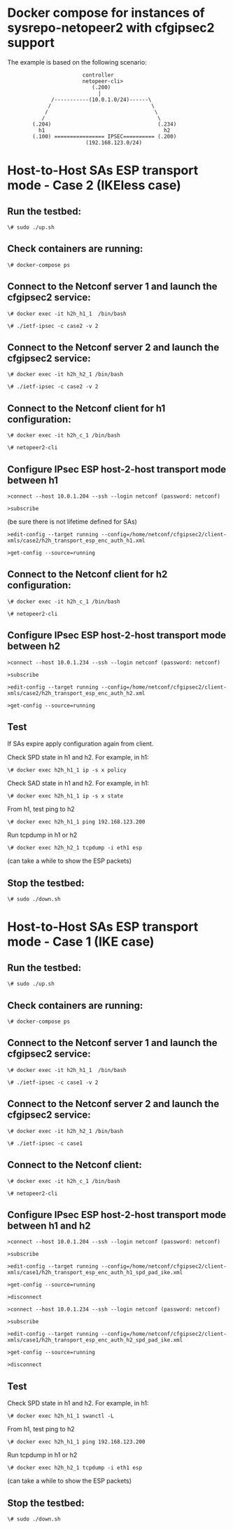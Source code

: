 # Docker compose for instances of sysrepo-netopeer2 with cfgipsec2 support



The example is based on the following scenario:


					 		controller 
							netopeer-cli>   
							   (.200)  
								 |               
                  /-----------(10.0.1.0/24)------\
                 /                                \
                /                                  \
			   /                                    \
            (.204)									(.234)
	          h1 				                      h2
            (.100) ================ IPSEC========== (.200)
          				     (192.168.123.0/24) 


# Host-to-Host SAs ESP transport mode - Case 2 (IKEless case)

## Run the testbed:

`\# sudo ./up.sh`

## Check containers are running:

`\# docker-compose ps`


## Connect to the Netconf server 1 and launch the cfgipsec2 service:

`\# docker exec -it h2h_h1_1  /bin/bash`

`\# ./ietf-ipsec -c case2 -v 2`


## Connect to the Netconf server 2 and launch the cfgipsec2 service:

`\# docker exec -it h2h_h2_1 /bin/bash`

`\# ./ietf-ipsec -c case2 -v 2`


## Connect to the Netconf client for h1 configuration:

`\# docker exec -it h2h_c_1 /bin/bash`

`\# netopeer2-cli`


## Configure IPsec ESP host-2-host transport mode between h1

`>connect --host 10.0.1.204 --ssh --login netconf (password: netconf)`

`>subscribe`

(be sure there is not lifetime defined for SAs)

`>edit-config --target running --config=/home/netconf/cfgipsec2/client-xmls/case2/h2h_transport_esp_enc_auth_h1.xml`

`>get-config --source=running`


## Connect to the Netconf client for h2 configuration:

`\# docker exec -it h2h_c_1 /bin/bash`

`\# netopeer2-cli`


## Configure IPsec ESP host-2-host transport mode between h2


`>connect --host 10.0.1.234 --ssh --login netconf (password: netconf)`

`>subscribe`

`>edit-config --target running --config=/home/netconf/cfgipsec2/client-xmls/case2/h2h_transport_esp_enc_auth_h2.xml`

`>get-config --source=running`



## Test

If SAs expire apply configuration again from client.

Check SPD state in h1 and h2. For example, in h1:

`\# docker exec h2h_h1_1 ip -s x policy`

Check SAD state in h1 and h2. For example, in h1:

`\# docker exec h2h_h1_1 ip -s x state`

From h1, test ping to h2

`\# docker exec h2h_h1_1 ping 192.168.123.200`

Run tcpdump in h1 or h2

`\# docker exec h2h_h2_1 tcpdump -i eth1 esp`

(can take a while to show the ESP packets)


## Stop the testbed:

`\# sudo ./down.sh`


# Host-to-Host SAs ESP transport mode - Case 1 (IKE case)

## Run the testbed:

`\# sudo ./up.sh`

## Check containers are running:

`\# docker-compose ps`


## Connect to the Netconf server 1 and launch the cfgipsec2 service:

`\# docker exec -it h2h_h1_1  /bin/bash`

`\# ./ietf-ipsec -c case1 -v 2`


## Connect to the Netconf server 2 and launch the cfgipsec2 service:

`\# docker exec -it h2h_h2_1 /bin/bash`

`\# ./ietf-ipsec -c case1`


## Connect to the Netconf client:

`\# docker exec -it h2h_c_1 /bin/bash`

`\# netopeer2-cli`


## Configure IPsec ESP host-2-host transport mode between h1 and h2

`>connect --host 10.0.1.204 --ssh --login netconf (password: netconf)`

`>subscribe`

`>edit-config --target running --config=/home/netconf/cfgipsec2/client-xmls/case1/h2h_transport_esp_enc_auth_h1_spd_pad_ike.xml`


`>get-config --source=running`

`>disconnect`

`>connect --host 10.0.1.234 --ssh --login netconf (password: netconf)`

`>subscribe`

`>edit-config --target running --config=/home/netconf/cfgipsec2/client-xmls/case1/h2h_transport_esp_enc_auth_h2_spd_pad_ike.xml`


`>get-config --source=running`

`>disconnect`

## Test

Check SPD state in h1 and h2. For example, in h1:

`\# docker exec h2h_h1_1 swanctl -L`

From h1, test ping to h2

`\# docker exec h2h_h1_1 ping 192.168.123.200`

Run tcpdump in h1 or h2

`\# docker exec h2h_h2_1 tcpdump -i eth1 esp`

(can take a while to show the ESP packets)


## Stop the testbed:

`\# sudo ./down.sh`


















